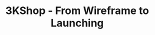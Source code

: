 ---
layout: case-study
published: Jan 30, 2024
title: 3KShop - From Wireframe to Launching
tags: E-commerce Website high-end
thumbnail: /asset/img/work-3/Thumbnail.png
cover: /asset/img/work-3/cover.png
---